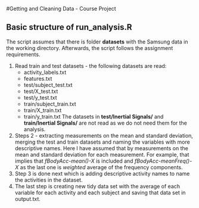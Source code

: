 #Getting and Cleaning Data - Course Project

## Basic structure of run_analysis.R

The script assumes that there is folder **datasets** with the Samsung data in the working directory. Afterwards, the script follows the assignment requirements.
1. Read train and test datasets - the following datasets are read:
	* activity_labels.txt
	* features.txt
	* test/subject_test.txt
	* test/X_test.txt
	* test/y_test.txt
	* train/subject_train.txt
	* train/X_train.txt
	* train/y_train.txt
The datasets in **test/Inertial Signals/** and **train/Inertial Signals/** are not read as we do not need them for the analysis.
2. Steps 2 - extracting measurements on the mean and standard deviation, merging the test and train datasets and naming the variables with more descriptive names. Here I have assumed that by 
measurements on the mean and standard deviation for each measurement. For example, that implies that *fBodyAcc-mean()-X* is included and *fBodyAcc-meanFreq()-X* as the last one
is *weighted* average of the frequency components.
3. Step 3 is done next which is adding descriptive activity names to name the activities in the dataset.
4. The last step is creating new tidy data set with the average of each variable for each activity and each subject and saving that data set in output.txt.
 